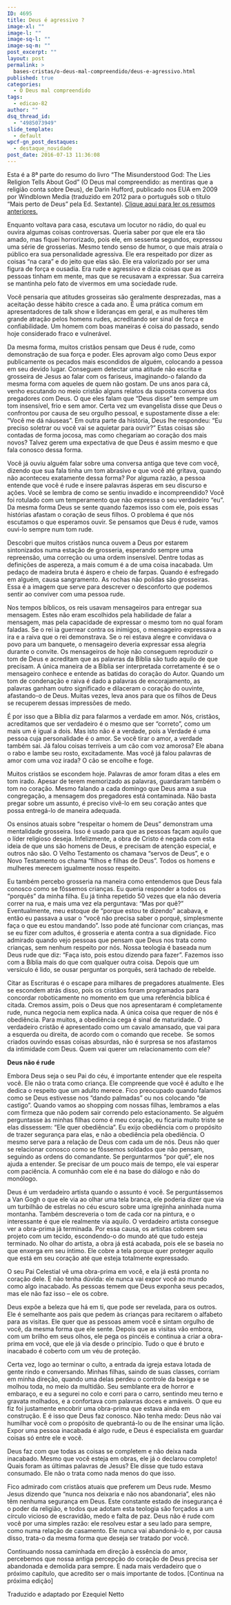 ```yaml
---
ID: 4695
title: Deus é agressivo ?
image-xl: ""
image-l: ""
image-sq-l: ""
image-sq-m: ""
post_excerpt: ""
layout: post
permalink: >
  bases-cristas/o-deus-mal-compreendido/deus-e-agressivo.html
published: true
categories:
  - O Deus mal compreendido
tags:
  - edicao-82
author: ""
dsq_thread_id:
  - "4985073949"
slide_template:
  - default
wpcf-gn_post_destaques:
  - destaque_novidade
post_date: 2016-07-13 11:36:08
---
```

<p class="p1">Esta é a 8ª parte do resumo do livro “The Misunderstood God: The Lies Religion Tells About God” (O Deus mal compreendido: as mentiras que a religião conta sobre Deus), de Darin Hufford, publicado nos EUA em 2009 por Windblown Media (traduzido em 2012 para o português sob o título “Mais perto de Deus” pela Ed. Sextante). <a href="http://www.gruponews.com.br/bases-cristas/o-deus-mal-compreendido">Clique aqui para ler os resumos anteriores.</a></p>

<p class="p3"><span class="s3">E</span><span class="s1">nquanto voltava para casa, escutava um locutor no rádio, do qual eu ouvira algumas coisas controversas. Queria saber por que ele era tão amado, mas fiquei horrorizado, pois ele, em sessenta segundos, expressou uma série de grosserias. Mesmo tendo senso de humor, o que mais atraía o público era sua personalidade agressiva. Ele era respeitado por dizer as coisas “na cara” e do jeito que elas são. Ele era valorizado por ser uma figura de força e ousadia. Era rude e agressivo e dizia coisas que as pessoas tinham em mente, mas que se recusavam a expressar. Sua carreira se mantinha pelo fato de vivermos em uma sociedade rude.</span></p>

<p class="p4"><span class="s1">Você pensaria que atitudes grosseiras são geralmente desprezadas, mas a aceitação desse hábito cresce a cada ano. É uma prática comum em apresentadores de talk show e lideranças em geral, e as mulheres têm grande atração pelos homens rudes, acreditando ser sinal de força e confiabilidade. Um homem com boas maneiras é coisa do passado, sendo hoje considerado fraco e vulnerável.</span></p>

<p class="p4"><span class="s1">Da mesma forma, muitos cristãos pensam que Deus é rude, como demonstração de sua força e poder. Eles aprovam algo como Deus expor publicamente os pecados mais escondidos de alguém, colocando a pessoa em seu devido lugar. Conseguem detectar uma atitude não escrita e grosseira de Jesus ao falar com os fariseus, imaginando-o falando da mesma forma com aqueles de quem não gostam. De uns anos para cá, venho escutando no meio cristão alguns relatos da suposta conversa dos pregadores com Deus. O que eles falam que “Deus disse” tem sempre um tom insensível, frio e sem amor. Certa vez um evangelista disse que Deus o confrontou por causa de seu orgulho pessoal, e supostamente disse a ele: “Você me dá náuseas”. Em outra parte da história, Deus lhe respondeu: “Eu preciso soletrar ou você vai se aquietar para ouvir?” Estas coisas são contadas de forma jocosa, mas como chegariam ao coração dos mais novos? Talvez gerem uma expectativa de que Deus é assim mesmo e que fala conosco dessa forma.</span></p>

<p class="p4"><span class="s1">Você já ouviu alguém falar sobre uma conversa antiga que teve com você, dizendo que sua fala tinha um tom abrasivo e que você até gritava, quando não aconteceu exatamente dessa forma? Por alguma razão, a pessoa entende que você é rude e insere palavras ásperas em seu discurso e ações. Você se lembra de como se sentiu invadido e incompreendido? Você foi rotulado com um temperamento que não expressa o seu verdadeiro “eu”. Da mesma forma Deus se sente quando fazemos isso com ele, pois essas histórias afastam o coração de seus filhos. O problema é que nós escutamos o que esperamos ouvir. Se pensamos que Deus é rude, vamos ouvi-lo sempre num tom rude. </span></p>

<p class="p4"><span class="s1">Descobri que muitos cristãos nunca ouvem a Deus por estarem sintonizados numa estação de grosseria, esperando sempre uma repreensão, uma correção ou uma ordem insensível. Dentre todas as definições de aspereza, a mais comum é a de uma coisa inacabada. Um pedaço de madeira bruta é áspero e cheio de farpas. Quando é esfregado em alguém, causa sangramento. As rochas não polidas são grosseiras. Essa é a imagem que serve para descrever o desconforto que podemos sentir ao conviver com uma pessoa rude.</span></p>

<p class="p4"><span class="s1">Nos tempos bíblicos, os reis usavam mensageiros para entregar sua mensagem. Estes não eram escolhidos pela habilidade de falar a mensagem, mas pela capacidade de expressar o mesmo tom no qual foram faladas. Se o rei ia guerrear contra os inimigos, o mensageiro expressava a ira e a raiva que o rei demonstrava. Se o rei estava alegre e convidava o povo para um banquete, o mensageiro deveria expressar essa alegria durante o convite. Os mensageiros de hoje não conseguem reproduzir o tom de Deus e acreditam que as palavras da Bíblia são tudo aquilo de que precisam. A única maneira de a Bíblia ser interpretada corretamente é se o mensageiro conhece e entende as batidas do coração do Autor. Quando um tom de condenação e raiva é dado a palavras de encorajamento, as palavras ganham outro significado e dilaceram o coração do ouvinte, afastando-o de Deus. Muitas vezes, leva anos para que os filhos de Deus se recuperem dessas impressões de medo.</span></p>

<p class="p4"><span class="s1">É por isso que a Bíblia diz para falarmos a verdade em amor. Nós, cristãos, acreditamos que ser verdadeiro é o mesmo que ser “correto”, como um mais um é igual a dois. Mas isto não é a verdade, pois a Verdade é uma pessoa cuja personalidade é o amor. Se você tirar o amor, a verdade também sai. Já falou coisas terríveis a um cão com voz amorosa? Ele abana o rabo e lambe seu rosto, excitadamente. Mas você já falou palavras de amor com uma voz irada? O cão se encolhe e foge.</span></p>

<p class="p4"><span class="s1">Muitos cristãos se escondem hoje. Palavras de amor foram ditas a eles em tom irado. Apesar de terem memorizado as palavras, guardaram também o tom no coração. Mesmo falando a cada domingo que Deus ama a sua congregação, a mensagem dos pregadores está contaminada. Não basta pregar sobre um assunto, é preciso vivê-lo em seu coração antes que possa entregá-lo de maneira adequada. </span></p>

<p class="p4"><span class="s1">Os ensinos atuais sobre “respeitar o homem de Deus” demonstram uma mentalidade grosseira. Isso é usado para que as pessoas façam aquilo que o líder religioso deseja. Infelizmente, a obra de Cristo é negada com esta ideia de que uns são homens de Deus, e precisam de atenção especial, e outros não são. O Velho Testamento os chamava “servos de Deus”, e o Novo Testamento os chama “filhos e filhas de Deus”. Todos os homens e mulheres merecem igualmente nosso respeito.</span></p>

<p class="p4"><span class="s1">Eu também percebo grosseria na maneira como entendemos que Deus fala conosco como se fôssemos crianças. Eu queria responder a todos os “porquês” da minha filha. Eu já tinha repetido 50 vezes que ela não deveria correr na rua, e mais uma vez ela perguntava: “Mas por quê?” Eventualmente, meu estoque de “porque estou te dizendo” acabava, e então eu passava a usar o “você não precisa saber o porquê, simplesmente faça o que eu estou mandando”. Isso pode até funcionar com crianças, mas se eu fizer com adultos, é grosseria e atenta contra a sua dignidade. Fico admirado quando vejo pessoas que pensam que Deus nos trata como crianças, sem nenhum respeito por nós. Nossa teologia é baseada num Deus rude que diz: “Faça isto, pois estou dizendo para fazer”. Fazemos isso com a Bíblia mais do que com qualquer outra coisa. Depois que um versículo é lido, se ousar perguntar os porquês, será tachado de rebelde.</span></p>

<p class="p4"><span class="s1">Citar as Escrituras é o escape para milhares de pregadores atualmente. Eles se escondem atrás disso, pois os cristãos foram programados para concordar roboticamente no momento em que uma referência bíblica é citada. Cremos assim, pois o Deus que nos apresentaram é completamente rude, nunca negocia nem explica nada. A única coisa que requer de nós é obediência. Para muitos, a obediência cega é sinal de maturidade. O verdadeiro cristão é apresentado como um cavalo amansado, que vai para a esquerda ou direita, de acordo com o comando que recebe.<span class="Apple-converted-space">  </span>Se somos criados ouvindo essas coisas absurdas, não é surpresa se nos afastamos da intimidade com Deus. Quem vai querer um relacionamento com ele?</span></p>

<p class="p5"><span class="s1"><b>Deus não é rude</b></span></p>

<p class="p4"><span class="s1">Embora Deus seja o seu Pai do céu, é importante entender que ele respeita você. Ele não o trata como criança. Ele compreende que você é adulto e lhe dedica o respeito que um adulto merece. Fico preocupado quando falamos como se Deus estivesse nos “dando palmadas” ou nos colocando “de castigo”. Quando vamos ao shopping com nossas filhas, lembramos a elas com firmeza que não podem sair correndo pelo estacionamento. Se alguém perguntasse às minhas filhas como é meu coração, eu ficaria muito triste se elas dissessem: “Ele quer obediência”. Eu exijo obediência com o propósito de trazer segurança para elas, e não a obediência pela obediência. O mesmo serve para a relação de Deus com cada um de nós. Deus não quer se relacionar conosco como se fôssemos soldados que não pensam, seguindo as ordens do comandante. Se perguntarmos “por quê”, ele nos ajuda a entender. Se precisar de um pouco mais de tempo, ele vai esperar com paciência. A comunhão com ele é na base do diálogo e não do monólogo.</span></p>

<p class="p4"><span class="s1">Deus é um verdadeiro artista quando o assunto é você. Se perguntássemos a Van Gogh o que ele via ao olhar uma tela branca, ele poderia dizer que via um turbilhão de estrelas no céu escuro sobre uma igrejinha aninhada numa montanha. Também descreveria o tom de cada cor na pintura, e o interessante é que ele realmente via aquilo. O verdadeiro artista consegue ver a obra-prima já terminada. Por essa causa, os artistas cobrem seu projeto com um tecido, escondendo-o do mundo até que tudo esteja terminado. No olhar do artista, a obra já está acabada, pois ele se baseia no que enxerga em seu íntimo. Ele cobre a tela porque quer proteger aquilo que está em seu coração até que esteja totalmente expressado.</span></p>

<p class="p4"><span class="s1">O seu Pai Celestial vê uma obra-prima em você, e ela já está pronta no coração dele. E não tenha dúvida: ele nunca vai expor você ao mundo como algo inacabado. As pessoas temem que Deus exponha seus pecados, mas ele não faz isso – ele os cobre.</span></p>

<p class="p4"><span class="s1">Deus expõe a beleza que há em ti, que pode ser revelada, para os outros. Ele é semelhante aos pais que pedem às crianças para recitarem o alfabeto para as visitas. Ele quer que as pessoas amem você e sintam orgulho de você, da mesma forma que ele sente. Depois que as visitas vão embora, com um brilho em seus olhos, ele pega os pincéis e continua a criar a obra-prima em você, que ele já via desde o princípio. Tudo o que é bruto e inacabado é coberto com um véu de proteção.</span></p>

<p class="p4"><span class="s1">Certa vez, logo ao terminar o culto, a entrada da igreja estava lotada de gente rindo e conversando. Minhas filhas, saindo de suas classes, corriam em minha direção, quando uma delas perdeu o controle da bexiga e se molhou toda, no meio da multidão. Seu semblante era de horror e embaraço, e eu a segurei no colo e corri para o carro, sentindo meu terno e gravata molhados, e a confortava com palavras doces e amáveis. O que eu fiz foi justamente encobrir uma obra-prima que estava ainda em construção. E é isso que Deus faz conosco. Não tenha medo: Deus não vai humilhar você com o propósito de quebrantá-lo ou de lhe ensinar uma lição. Expor uma pessoa inacabada é algo rude, e Deus é especialista em guardar coisas só entre ele e você.</span></p>

<p class="p4"><span class="s1">Deus faz com que todas as coisas se completem e não deixa nada inacabado. Mesmo que você esteja em obras, ele já o declarou completo! Quais foram as últimas palavras de Jesus? Ele disse que tudo estava consumado. Ele não o trata como nada menos do que isso.</span></p>

<p class="p4"><span class="s1">Fico admirado com cristãos atuais que preferem um Deus rude. Mesmo Jesus dizendo que “nunca nos deixaria e não nos abandonaria”, eles não têm nenhuma segurança em Deus. Este constante estado de insegurança é o poder da religião, e todos que adotam esta teologia são forçados a um círculo vicioso de escravidão, medo e falta de paz. Deus não é rude com você por uma simples razão: ele resolveu estar a seu lado para sempre, como numa relação de casamento. Ele nunca vai abandoná-lo e, por causa disso, trata-o da mesma forma que deseja ser tratado por você. </span></p>

<p class="p4"><span class="s1">Continuando nossa caminhada em direção à essência do amor, percebemos que nossa antiga percepção do coração de Deus precisa ser abandonada e demolida para sempre. E nada mais verdadeiro que o próximo capítulo, que acredito ser o mais importante de todos. [Continua na próxima edição]</span></p>

<p class="p6"><span class="s1">Traduzido e adaptado por Ezequiel Netto</span></p>